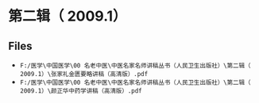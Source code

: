 # 第二辑（ 2009.1）

## Files

- `F:/医学\中国医学\00 名老中医\中医名家名师讲稿丛书（人民卫生出版社）\第二辑（ 2009.1）\张家礼金匮要略讲稿（高清版）.pdf`
- `F:/医学\中国医学\00 名老中医\中医名家名师讲稿丛书（人民卫生出版社）\第二辑（ 2009.1）\颜正华中药学讲稿（高清版）.pdf`
